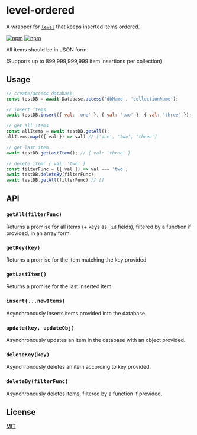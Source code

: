 # level-ordered

A wrapper for [`level`][level] that keeps inserted items ordered.

[![npm](https://img.shields.io/npm/v/level-ordered.svg?label=&logo=npm)](https://www.npmjs.com/package/level-ordered)
[![npm](https://img.shields.io/npm/dm/level-ordered.svg?label=dl)](https://www.npmjs.com/package/level-ordered)

All items should be in JSON form.

(Supports up to 899,999,999,999 item insertions per collection)

## Usage
```js 
// create/access database
const testDB = await Database.access('dbName', 'collectionName');

// insert items
await testDB.insert({ val: 'one' }, { val: 'two' }, { val: 'three' });

// get all items
const allItems = await testDB.getAll();
allItems.map(({ val }) => val) // ['one', 'two', 'three']

// get last item
await testDB.getLastItem(); // { val: 'three' }

// delete item: { val: 'two' }
const filterFunc = ({ val }) => val === 'two';
await testDB.deleteBy(filterFunc);
await testDB.getAll(filterFunc) // []
```    
## API

### `getAll(filterFunc)`
Returns a promise for all items (+ keys as `_id` fields), filtered by a function if provided, in an array form.

### `getKey(key)`
Returns a promise for the item matching the key provided

### `getLastItem()`
Returns a promise for the last inserted item.

### `insert(...newItems)`
Asynchronously inserts items provided into the database.

### `update(key, updateObj)`
Asynchronously updates an item in the database with an object provided.

### `deleteKey(key)`
Asynchronously deletes an item according to key provided.

### `deleteBy(filterFunc)`
Asynchronously deletes items, filtered by a function if provided.

## License
[MIT](LICENSE.md)

[level]: https://github.com/Level/level